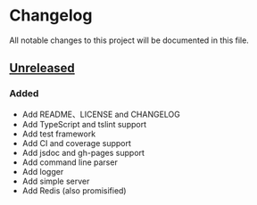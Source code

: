 # Changelog

All notable changes to this project will be documented in this file.

## [Unreleased]

### Added

- Add README、LICENSE and CHANGELOG
- Add TypeScript and tslint support
- Add test framework
- Add CI and coverage support
- Add jsdoc and gh-pages support
- Add command line parser
- Add logger
- Add simple server
- Add Redis (also promisified)

[Unreleased]: https://github.com/sunziping2016/cashier-server/tree/HEAD
